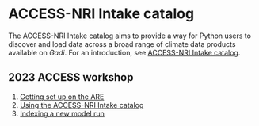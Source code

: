 # ACCESS-NRI Intake catalog

The ACCESS-NRI Intake catalog aims to provide a way for Python users to discover and load data across a broad range of climate data products available on _Gadi_. For an introduction, see [ACCESS-NRI Intake catalog](/model_evaluation/data/model_catalogs).

## 2023 ACCESS workshop
1. [Getting set up on the ARE](https://github.com/ACCESS-NRI/workshop-training-2023/blob/main/intake/ARE_setup_guide.md)
2. [Using the ACCESS-NRI Intake catalog](https://github.com/ACCESS-NRI/workshop-training-2023/blob/main/intake/Intake_tutorial_p1.ipynb)
3. [Indexing a new model run](https://github.com/ACCESS-NRI/workshop-training-2023/blob/main/intake/Intake_tutorial_p2.ipynb)

